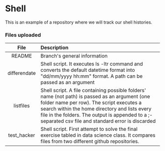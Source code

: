 # Shell
This is an example of a repository where we will track our shell histories.

### Files uploaded

| File   | Description                  |
| :---:  |    :---                      |   
| README | Branch's general information |
| differendate | Shell script. It executes ls -ltr command and converts the default datetime format into "dd/mm/yyyy hh:mm" format. A path can be passed as an argument         |
| listfiles    | Shell script. A file containing possible folders' name (not path) is passed as an argument (one folder name per row). The script executes a search within the home directory and lists every file in the folders. The output is appended to a ;-separated csv file and standard error is discarded |
| test_hacker  | Shell script. First attempt to solve the final exercise tabled in data science class. It compares files from two different github repositories.|
 
